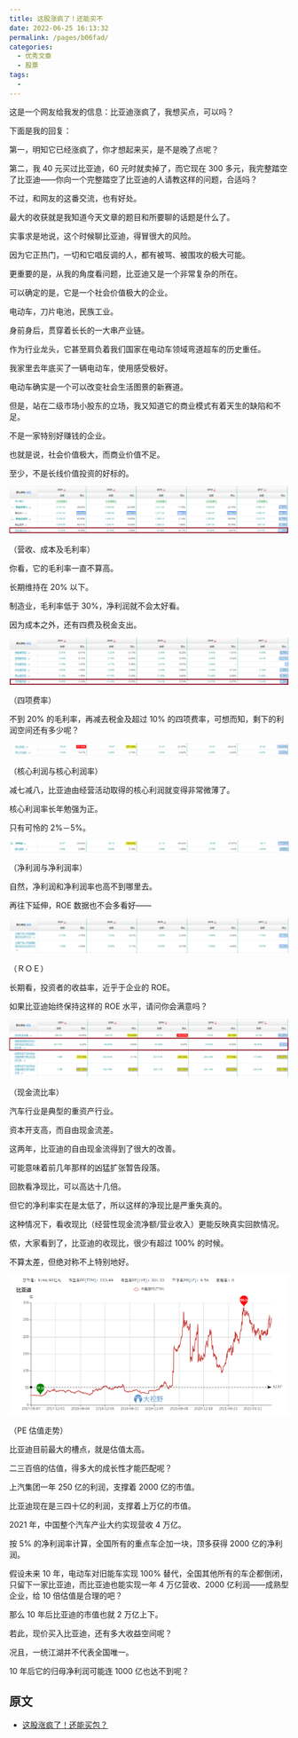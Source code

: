 ```yaml
---
title: 这股涨疯了！还能买不
date: 2022-06-25 16:13:32
permalink: /pages/b06fad/
categories:
  - 优秀文章
  - 股票
tags:
  -
---
```


这是一个网友给我发的信息：比亚迪涨疯了，我想买点，可以吗？

下面是我的回复：

第一，明知它已经涨疯了，你才想起来买，是不是晚了点呢？

第二，我 40 元买过比亚迪，60 元时就卖掉了，而它现在 300 多元，我完整踏空了比亚迪——你向一个完整踏空了比亚迪的人请教这样的问题，合适吗？

不过，和网友的这番交流，也有好处。

最大的收获就是我知道今天文章的题目和所要聊的话题是什么了。

实事求是地说，这个时候聊比亚迪，得冒很大的风险。

因为它正热门，一切和它唱反调的人，都有被骂、被围攻的极大可能。

更重要的是，从我的角度看问题，比亚迪又是一个非常复杂的所在。

可以确定的是，它是一个社会价值极大的企业。

电动车，刀片电池，民族工业。

身前身后，贯穿着长长的一大串产业链。

作为行业龙头，它甚至肩负着我们国家在电动车领域弯道超车的历史重任。

我家里去年底买了一辆电动车，使用感受极好。

电动车确实是一个可以改变社会生活图景的新赛道。

但是，站在二级市场小股东的立场，我又知道它的商业模式有着天生的缺陷和不足。

不是一家特别好赚钱的企业。

也就是说，社会价值极大，而商业价值不足。

至少，不是长线价值投资的好标的。

![](../../.vuepress/public/img/article/535.png)

（营收、成本及毛利率）

你看，它的毛利率一直不算高。

长期维持在 20% 以下。

制造业，毛利率低于 30%，净利润就不会太好看。

因为成本之外，还有四费及税金支出。

![](../../.vuepress/public/img/article/536.png)

（四项费率）

不到 20% 的毛利率，再减去税金及超过 10% 的四项费率，可想而知，剩下的利润空间还有多少呢？

![](../../.vuepress/public/img/article/537.png)

（核心利润与核心利润率）

减七减八，比亚迪由经营活动取得的核心利润就变得非常微薄了。

核心利润率长年勉强为正。

只有可怜的 2%－5%。

![](../../.vuepress/public/img/article/538.png)

（净利润与净利润率）

自然，净利润和净利润率也高不到哪里去。

再往下延伸，ROE 数据也不会多看好——

![](../../.vuepress/public/img/article/539.png)

（ＲＯＥ）

长期看，投资者的收益率，近乎于企业的 ROE。

如果比亚迪始终保持这样的 ROE 水平，请问你会满意吗？

![](../../.vuepress/public/img/article/540.png)

（现金流比率）

汽车行业是典型的重资产行业。

资本开支高，而自由现金流差。

这两年，比亚迪的自由现金流得到了很大的改善。

可能意味着前几年那样的凶猛扩张暂告段落。

回款看净现比，可以高达十几倍。

但它的净利率实在是太低了，所以这样的净现比是严重失真的。

这种情况下，看收现比（经营性现金流净额/营业收入）更能反映真实回款情况。

侬，大家看到了，比亚迪的收现比，很少有超过 100% 的时候。

不算太差，但绝对称不上特别地好。

![](../../.vuepress/public/img/article/541.png)

（PE 估值走势）

比亚迪目前最大的槽点，就是估值太高。

二三百倍的估值，得多大的成长性才能匹配呢？

上汽集团一年 250 亿的利润，支撑着 2000 亿的市值。

比亚迪现在是三四十亿的利润，支撑着上万亿的市值。

2021 年，中国整个汽车产业大约实现营收 4 万亿。

按 5% 的净利润率计算，全国所有的重点车企加一块，顶多获得 2000 亿的净利润。

假设未来 10 年，电动车对旧能车实现 100% 替代，全国其他所有的车企都倒闭，只留下一家比亚迪，而比亚迪也能实现一年 4 万亿营收、2000 亿利润——成熟型企业，给 10 倍估值是合理的吧？

那么 10 年后比亚迪的市值也就 2 万亿上下。

若此，现价买入比亚迪，还有多大收益空间呢？

况且，一统江湖并不代表全国唯一。

10 年后它的归母净利润可能连 1000 亿也达不到呢？

## 原文

- [这股涨疯了！还能买包？](https://mp.weixin.qq.com/s/RGqfeHS0xEMrpwTzGtu0Wg)
